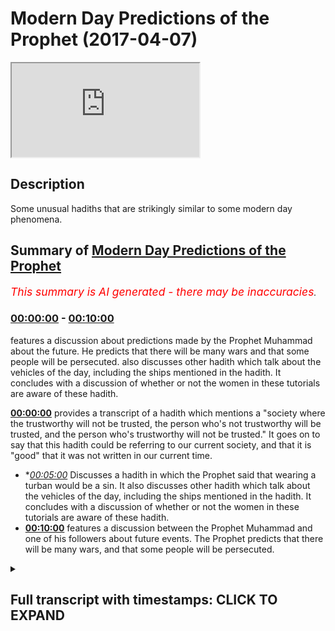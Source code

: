 # Modern Day Predictions of the Prophet (2017-04-07)

<iframe loading='lazy' src='https://www.youtube.com/embed/meza_N1vFCI'></iframe>

## Description

Some unusual hadiths that are strikingly similar to some modern day phenomena.

## Summary of [Modern Day Predictions of the Prophet](https://www.youtube.com/watch?v=meza_N1vFCI)


*<span style="color:red; font-size:125%">This summary is AI generated - there may be inaccuracies</span>. [](/)*

### [00:00:00](https://www.youtube.com/watch?v=meza_N1vFCI&t=0) - [00:10:00](https://www.youtube.com/watch?v=meza_N1vFCI&t=600)

 features a discussion about predictions made by the Prophet Muhammad about the future. He predicts that there will be many wars and that some people will be persecuted.  also discusses other hadith which talk about the vehicles of the day, including the ships mentioned in the hadith. It concludes with a discussion of whether or not the women in these tutorials are aware of these hadith.

**[00:00:00](https://www.youtube.com/watch?v=meza_N1vFCI&t=0)** provides a transcript of a hadith which mentions a "society where the trustworthy will not be trusted, the person who's not trustworthy will be trusted, and the person who's trustworthy will not be trusted." It goes on to say that this hadith could be referring to our current society, and that it is "good" that it was not written in our current time.
* **[00:05:00](https://www.youtube.com/watch?v=meza_N1vFCI&t=300)* Discusses a hadith in which the Prophet said that wearing a turban would be a sin. It also discusses other hadith which talk about the vehicles of the day, including the ships mentioned in the hadith. It concludes with a discussion of whether or not the women in these tutorials are aware of these hadith.
* **[00:10:00](https://www.youtube.com/watch?v=meza_N1vFCI&t=600)** features a discussion between the Prophet Muhammad and one of his followers about future events. The Prophet predicts that there will be many wars, and that some people will be persecuted.

<details><summary><h2>Full transcript with timestamps: CLICK TO EXPAND</h2></summary>

[0:00:01](https://youtu.be/meza_N1vFCI?t=1) palutena's she saw me also dirty what do  
[0:00:06](https://youtu.be/meza_N1vFCI?t=6) I eat would you me Authority the hadith  
[0:00:12](https://youtu.be/meza_N1vFCI?t=12) which we talked about living massage so  
[0:00:14](https://youtu.be/meza_N1vFCI?t=14) let's go through some of the key bits  
[0:00:15](https://youtu.be/meza_N1vFCI?t=15) it's a long hadith it's a very long  
[0:00:17](https://youtu.be/meza_N1vFCI?t=17) hadith where is it mentioned this hadith  
[0:00:19](https://youtu.be/meza_N1vFCI?t=19) or even or solid is mentioned in an MOA  
[0:00:23](https://youtu.be/meza_N1vFCI?t=23) gem al-kabir  
[0:00:24](https://youtu.be/meza_N1vFCI?t=24) of tabarani el mohammed kabir whatever  
[0:00:28](https://youtu.be/meza_N1vFCI?t=28) line and he mentions as I said this is a  
[0:00:33](https://youtu.be/meza_N1vFCI?t=33) hadith which is died for Senate is  
[0:00:35](https://youtu.be/meza_N1vFCI?t=35) actually got one chain in it which is  
[0:00:38](https://youtu.be/meza_N1vFCI?t=38) one person which makes it kind of weak  
[0:00:40](https://youtu.be/meza_N1vFCI?t=40) hadith  
[0:00:40](https://youtu.be/meza_N1vFCI?t=40) it's got weakness in it however the nos  
[0:00:43](https://youtu.be/meza_N1vFCI?t=43) of it is very powerful like and because  
[0:00:44](https://youtu.be/meza_N1vFCI?t=44) it's not a pedantic we said we can move  
[0:00:46](https://youtu.be/meza_N1vFCI?t=46) on with it so let's go through some of  
[0:00:47](https://youtu.be/meza_N1vFCI?t=47) the key elements it says in them in a  
[0:00:50](https://youtu.be/meza_N1vFCI?t=50) dilemma society why shall I even my  
[0:00:52](https://youtu.be/meza_N1vFCI?t=52) child came super mohammed salameh says  
[0:00:54](https://youtu.be/meza_N1vFCI?t=54) what are the signs and portents of our  
[0:00:55](https://youtu.be/meza_N1vFCI?t=55) so promised Allah says in them in our  
[0:00:57](https://youtu.be/meza_N1vFCI?t=57) lemma Satya Shabbat yeah and certainly  
[0:01:00](https://youtu.be/meza_N1vFCI?t=60) there's some of the signs and the  
[0:01:01](https://youtu.be/meza_N1vFCI?t=61) portents of the hour and yet kun and  
[0:01:03](https://youtu.be/meza_N1vFCI?t=63) what I do I even that the basic the  
[0:01:05](https://youtu.be/meza_N1vFCI?t=65) child will be very angry probably with  
[0:01:07](https://youtu.be/meza_N1vFCI?t=67) his parents we're cool Matata Python and  
[0:01:10](https://youtu.be/meza_N1vFCI?t=70) that the rain will be acidic  
[0:01:13](https://youtu.be/meza_N1vFCI?t=73) they'll be acidic rain why well tomorrow  
[0:01:17](https://youtu.be/meza_N1vFCI?t=77) terminal high anyway how well I mean  
[0:01:19](https://youtu.be/meza_N1vFCI?t=79) that basically the person who is  
[0:01:21](https://youtu.be/meza_N1vFCI?t=81) trustworthy will be sorry that the  
[0:01:25](https://youtu.be/meza_N1vFCI?t=85) person who's not trustworthy will be  
[0:01:26](https://youtu.be/meza_N1vFCI?t=86) trusted at the person who's trustworthy  
[0:01:27](https://youtu.be/meza_N1vFCI?t=87) will not be trusted the part of the  
[0:01:30](https://youtu.be/meza_N1vFCI?t=90) hadith which is particularly interesting  
[0:01:31](https://youtu.be/meza_N1vFCI?t=91) or two or three parts  
[0:01:32](https://youtu.be/meza_N1vFCI?t=92) he says when tawa at Bravo is that when  
[0:01:36](https://youtu.be/meza_N1vFCI?t=96) the place will communicate with the  
[0:01:37](https://youtu.be/meza_N1vFCI?t=97) judge now asked I'd the Taliban not more  
[0:01:40](https://youtu.be/meza_N1vFCI?t=100) than one island Ponder's this love this  
[0:01:43](https://youtu.be/meza_N1vFCI?t=103) question  
[0:01:43](https://youtu.be/meza_N1vFCI?t=103) no words always and taught us a lot pop  
[0:01:46](https://youtu.be/meza_N1vFCI?t=106) and some of them said we don't know just  
[0:01:48](https://youtu.be/meza_N1vFCI?t=108) just clearly deserves and all this means  
[0:01:50](https://youtu.be/meza_N1vFCI?t=110) if you could translate it you can  
[0:01:51](https://youtu.be/meza_N1vFCI?t=111) translate make the place will be  
[0:01:53](https://youtu.be/meza_N1vFCI?t=113) communicating with each other something  
[0:01:54](https://youtu.be/meza_N1vFCI?t=114) like this yeah so what is it talking  
[0:01:56](https://youtu.be/meza_N1vFCI?t=116) about one of the problems is when our  
[0:01:59](https://youtu.be/meza_N1vFCI?t=119) some of the autumn I did because they'll  
[0:02:01](https://youtu.be/meza_N1vFCI?t=121) rely on the classical deficit yeah so if  
[0:02:06](https://youtu.be/meza_N1vFCI?t=126) there's no that I have not come across  
[0:02:08](https://youtu.be/meza_N1vFCI?t=128) and if someone has then you can  
[0:02:09](https://youtu.be/meza_N1vFCI?t=129) enlighten me but I have not come across  
[0:02:10](https://youtu.be/meza_N1vFCI?t=130) one deficit  
[0:02:12](https://youtu.be/meza_N1vFCI?t=132) this hadith no one I've not come across  
[0:02:13](https://youtu.be/meza_N1vFCI?t=133) one and I've looked around and I  
[0:02:17](https://youtu.be/meza_N1vFCI?t=137) basically are summoned Oliver in  
[0:02:18](https://youtu.be/meza_N1vFCI?t=138) different countries and they all come to  
[0:02:21](https://youtu.be/meza_N1vFCI?t=141) the conclusion so either say it could  
[0:02:22](https://youtu.be/meza_N1vFCI?t=142) mean it could mean the place it could  
[0:02:24](https://youtu.be/meza_N1vFCI?t=144) mean it could mean the dishes it could  
[0:02:25](https://youtu.be/meza_N1vFCI?t=145) mean a lot that's the furthest you get  
[0:02:27](https://youtu.be/meza_N1vFCI?t=147) because they're very worried to say  
[0:02:29](https://youtu.be/meza_N1vFCI?t=149) something of the Prophet that he didn't  
[0:02:31](https://youtu.be/meza_N1vFCI?t=151) say himself or that they'll have  
[0:02:32](https://youtu.be/meza_N1vFCI?t=152) Sullivan which that I have made  
[0:02:33](https://youtu.be/meza_N1vFCI?t=153) basically someone that came before them  
[0:02:34](https://youtu.be/meza_N1vFCI?t=154) to say the same thing so it's a good  
[0:02:37](https://youtu.be/meza_N1vFCI?t=157) Mandir  
[0:02:37](https://youtu.be/meza_N1vFCI?t=157) but it's very interesting for geology at  
[0:02:41](https://youtu.be/meza_N1vFCI?t=161) the end of the idea this is where your  
[0:02:44](https://youtu.be/meza_N1vFCI?t=164) Raja Babu Raja Lee with multiple Model T  
[0:02:46](https://youtu.be/meza_N1vFCI?t=166) the men will be satisfied with men and  
[0:02:48](https://youtu.be/meza_N1vFCI?t=168) women will be satisfied - in other words  
[0:02:50](https://youtu.be/meza_N1vFCI?t=170) homosexuality an and it also mentions  
[0:02:53](https://youtu.be/meza_N1vFCI?t=173) interestingly enough hadith which has  
[0:02:55](https://youtu.be/meza_N1vFCI?t=175) got some dolphin a some weakness you  
[0:02:56](https://youtu.be/meza_N1vFCI?t=176) know it mentioned that the people will  
[0:02:59](https://youtu.be/meza_N1vFCI?t=179) be marrying and then again the wood so a  
[0:03:02](https://youtu.be/meza_N1vFCI?t=182) man will be married his wife here method  
[0:03:04](https://youtu.be/meza_N1vFCI?t=184) he'll get divorced to her yeah but then  
[0:03:07](https://youtu.be/meza_N1vFCI?t=187) he'll continue living with her so the  
[0:03:09](https://youtu.be/meza_N1vFCI?t=189) horse will be seen as and then they'll  
[0:03:10](https://youtu.be/meza_N1vFCI?t=190) have kids and even Mozart was very  
[0:03:13](https://youtu.be/meza_N1vFCI?t=193) shocked to hear this and you get a so  
[0:03:15](https://youtu.be/meza_N1vFCI?t=195) this is another one now this is the one  
[0:03:20](https://youtu.be/meza_N1vFCI?t=200) hadith which relates to our current  
[0:03:21](https://youtu.be/meza_N1vFCI?t=201) present moment so if anyone says okay  
[0:03:24](https://youtu.be/meza_N1vFCI?t=204) this is a hadith in this and that you  
[0:03:26](https://youtu.be/meza_N1vFCI?t=206) know could have been written couldn't  
[0:03:28](https://youtu.be/meza_N1vFCI?t=208) have been written in the 21st century I  
[0:03:29](https://youtu.be/meza_N1vFCI?t=209) mean this would be ridiculous kinda or  
[0:03:31](https://youtu.be/meza_N1vFCI?t=211) 20th century or 90 it couldn't be you  
[0:03:32](https://youtu.be/meza_N1vFCI?t=212) know well so it would be the 20th oh it  
[0:03:34](https://youtu.be/meza_N1vFCI?t=214) was good right honey come on  
[0:03:35](https://youtu.be/meza_N1vFCI?t=215)  it's good that would be a  
[0:03:37](https://youtu.be/meza_N1vFCI?t=217) ridiculous claim I mean it would be  
[0:03:39](https://youtu.be/meza_N1vFCI?t=219) ridiculous enough claiming the other  
[0:03:41](https://youtu.be/meza_N1vFCI?t=221) Hadees because a lot of it was far after  
[0:03:43](https://youtu.be/meza_N1vFCI?t=223) the time of the Prophet anyways but now  
[0:03:44](https://youtu.be/meza_N1vFCI?t=224) we're going with delving into a more  
[0:03:47](https://youtu.be/meza_N1vFCI?t=227) than ridiculous claim I'll give you  
[0:03:48](https://youtu.be/meza_N1vFCI?t=228) another one where some of the Oliver  
[0:03:51](https://youtu.be/meza_N1vFCI?t=231) have said that this is talking about  
[0:03:52](https://youtu.be/meza_N1vFCI?t=232) something of today one other was called  
[0:03:54](https://youtu.be/meza_N1vFCI?t=234) one atom called ll Ben he says that this  
[0:03:56](https://youtu.be/meza_N1vFCI?t=236) is mentioning something today and he  
[0:03:57](https://youtu.be/meza_N1vFCI?t=237) says this hadith which is mentioned I  
[0:04:00](https://youtu.be/meza_N1vFCI?t=240) think in an array by abnormal if normal  
[0:04:04](https://youtu.be/meza_N1vFCI?t=244) is narrated and this actually hadith  
[0:04:07](https://youtu.be/meza_N1vFCI?t=247) this two of those Hadees there's more  
[0:04:08](https://youtu.be/meza_N1vFCI?t=248) than one one of them was narrated I  
[0:04:11](https://youtu.be/meza_N1vFCI?t=251) think inside my been his FISA hey hey in  
[0:04:15](https://youtu.be/meza_N1vFCI?t=255) his size book and I think another  
[0:04:17](https://youtu.be/meza_N1vFCI?t=257) alternative version is mentioned in I  
[0:04:19](https://youtu.be/meza_N1vFCI?t=259) saw a Muslim itself here so is this  
[0:04:21](https://youtu.be/meza_N1vFCI?t=261) society  
[0:04:24](https://youtu.be/meza_N1vFCI?t=264) basically the hadith says he says that  
[0:04:28](https://youtu.be/meza_N1vFCI?t=268) bouncer Sam said to come fear fear fear  
[0:04:31](https://youtu.be/meza_N1vFCI?t=271) he almighty in the end parts of my own  
[0:04:34](https://youtu.be/meza_N1vFCI?t=274) mind other words the end of times there  
[0:04:37](https://youtu.be/meza_N1vFCI?t=277) will be people your carbona Sarge's  
[0:04:40](https://youtu.be/meza_N1vFCI?t=280) little people will be you know writing  
[0:04:43](https://youtu.be/meza_N1vFCI?t=283) this such thing  
[0:04:44](https://youtu.be/meza_N1vFCI?t=284) what's the such so the professor's cash  
[0:04:48](https://youtu.be/meza_N1vFCI?t=288) back and the hell is going to look like  
[0:04:50](https://youtu.be/meza_N1vFCI?t=290) the heroines they had so if you look at  
[0:04:53](https://youtu.be/meza_N1vFCI?t=293) the classical dictionaries of what these  
[0:04:54](https://youtu.be/meza_N1vFCI?t=294) things actually mean is talking about  
[0:04:56](https://youtu.be/meza_N1vFCI?t=296) the classical or dictionaries not  
[0:04:58](https://youtu.be/meza_N1vFCI?t=298) today's dictionaries like listen Arab  
[0:05:00](https://youtu.be/meza_N1vFCI?t=300) and this kind of things if you collect  
[0:05:01](https://youtu.be/meza_N1vFCI?t=301) all of the old dictionaries and you make  
[0:05:03](https://youtu.be/meza_N1vFCI?t=303) a researcher back which I did to be  
[0:05:04](https://youtu.be/meza_N1vFCI?t=304) honest I want to find out what it was  
[0:05:06](https://youtu.be/meza_N1vFCI?t=306) talking about it's talking about a thing  
[0:05:10](https://youtu.be/meza_N1vFCI?t=310) which basically looks like a ship and  
[0:05:14](https://youtu.be/meza_N1vFCI?t=314) some of the commentators say it looks  
[0:05:16](https://youtu.be/meza_N1vFCI?t=316) like the ship of the ad gem of the  
[0:05:18](https://youtu.be/meza_N1vFCI?t=318) non-arabs so another ships are the herbs  
[0:05:20](https://youtu.be/meza_N1vFCI?t=320) created the ships are their own herbs  
[0:05:21](https://youtu.be/meza_N1vFCI?t=321) creative it's basically enclosed inside  
[0:05:24](https://youtu.be/meza_N1vFCI?t=324) the very this has got chilled which is  
[0:05:26](https://youtu.be/meza_N1vFCI?t=326) leather yeah so it's got leather  
[0:05:28](https://youtu.be/meza_N1vFCI?t=328) interiors the exteriors are fortified  
[0:05:31](https://youtu.be/meza_N1vFCI?t=331) from each angle we're not talking about  
[0:05:33](https://youtu.be/meza_N1vFCI?t=333) a horse and carriage here because  
[0:05:34](https://youtu.be/meza_N1vFCI?t=334) something else asked somebody in  
[0:05:36](https://youtu.be/meza_N1vFCI?t=336) speakers corner she's a horse and  
[0:05:37](https://youtu.be/meza_N1vFCI?t=337) carriage house and car doesn't look like  
[0:05:38](https://youtu.be/meza_N1vFCI?t=338) a ship my friend you know it doesn't it  
[0:05:42](https://youtu.be/meza_N1vFCI?t=342) really doesn't so but then it continues  
[0:05:46](https://youtu.be/meza_N1vFCI?t=346) and it says that they're going to be  
[0:05:47](https://youtu.be/meza_N1vFCI?t=347) riding this and then they're going to be  
[0:05:49](https://youtu.be/meza_N1vFCI?t=349) a liable message they're going to be  
[0:05:52](https://youtu.be/meza_N1vFCI?t=352) running it until the Masjid those look  
[0:05:55](https://youtu.be/meza_N1vFCI?t=355) at the imagery that's created is the  
[0:05:57](https://youtu.be/meza_N1vFCI?t=357) imagery that's created that these  
[0:05:58](https://youtu.be/meza_N1vFCI?t=358) vehicles which Albania so I've got some  
[0:06:02](https://youtu.be/meza_N1vFCI?t=362) person who say he has said that this is  
[0:06:04](https://youtu.be/meza_N1vFCI?t=364) these are say a lot these are the cars  
[0:06:06](https://youtu.be/meza_N1vFCI?t=366) of today he said this they said although  
[0:06:10](https://youtu.be/meza_N1vFCI?t=370) I'll obviously gonna sell our land  
[0:06:11](https://youtu.be/meza_N1vFCI?t=371) because he was like nothing we can say  
[0:06:12](https://youtu.be/meza_N1vFCI?t=372) hundred percent but this is seems  
[0:06:14](https://youtu.be/meza_N1vFCI?t=374) completely in correlation yeah these  
[0:06:17](https://youtu.be/meza_N1vFCI?t=377) things which are basically like smoke  
[0:06:19](https://youtu.be/meza_N1vFCI?t=379) because if you think about from when I  
[0:06:20](https://youtu.be/meza_N1vFCI?t=380) was thinking about this yeah nouns are  
[0:06:23](https://youtu.be/meza_N1vFCI?t=383) things that you can you can identify  
[0:06:24](https://youtu.be/meza_N1vFCI?t=384) this a proper noun this is a common noun  
[0:06:26](https://youtu.be/meza_N1vFCI?t=386) distant you know an abstract now yeah  
[0:06:28](https://youtu.be/meza_N1vFCI?t=388) you've got you know you know you can you  
[0:06:30](https://youtu.be/meza_N1vFCI?t=390) can bunch nouns into proper concrete  
[0:06:33](https://youtu.be/meza_N1vFCI?t=393) abstract abstract like a lot of emotions  
[0:06:35](https://youtu.be/meza_N1vFCI?t=395) in that concrete like things  
[0:06:37](https://youtu.be/meza_N1vFCI?t=397) things that at the time there was no  
[0:06:39](https://youtu.be/meza_N1vFCI?t=399) cost so how is he going to explain cars  
[0:06:40](https://youtu.be/meza_N1vFCI?t=400) if you think about it yeah so he used  
[0:06:43](https://youtu.be/meza_N1vFCI?t=403) words or he used the things that were  
[0:06:46](https://youtu.be/meza_N1vFCI?t=406) available to him at his time and the  
[0:06:48](https://youtu.be/meza_N1vFCI?t=408) closest thing that he could use Sol  
[0:06:51](https://youtu.be/meza_N1vFCI?t=411) ilaria Salam to mention what we're going  
[0:06:54](https://youtu.be/meza_N1vFCI?t=414) to be riding on today's world  
[0:06:55](https://youtu.be/meza_N1vFCI?t=415) he used basically these ships which were  
[0:06:58](https://youtu.be/meza_N1vFCI?t=418) if you look at the old Roman ships go  
[0:06:59](https://youtu.be/meza_N1vFCI?t=419) onto Google I look at the old Roman  
[0:07:01](https://youtu.be/meza_N1vFCI?t=421) ships how they look it's probably the  
[0:07:02](https://youtu.be/meza_N1vFCI?t=422) best bet for if you're going to say that  
[0:07:05](https://youtu.be/meza_N1vFCI?t=425) something looks like a car hundred  
[0:07:06](https://youtu.be/meza_N1vFCI?t=426) percent in fact some of them have wheels  
[0:07:07](https://youtu.be/meza_N1vFCI?t=427) some of them have wheels is it they have  
[0:07:10](https://youtu.be/meza_N1vFCI?t=430) their wheels in the baba is the best bet  
[0:07:12](https://youtu.be/meza_N1vFCI?t=432) so he says that it's going to be like  
[0:07:15](https://youtu.be/meza_N1vFCI?t=435) these things which have wheels i sorry  
[0:07:16](https://youtu.be/meza_N1vFCI?t=436) this is gonna look like ships is going  
[0:07:18](https://youtu.be/meza_N1vFCI?t=438) to have jilt from inside of it's going  
[0:07:20](https://youtu.be/meza_N1vFCI?t=440) to have this kind of leather interiors  
[0:07:21](https://youtu.be/meza_N1vFCI?t=441) mm-hmm and you're going to be riding  
[0:07:25](https://youtu.be/meza_N1vFCI?t=445) around listen to this al interesting  
[0:07:26](https://youtu.be/meza_N1vFCI?t=446) well I is interesting here he says  
[0:07:28](https://youtu.be/meza_N1vFCI?t=448) you're going to be riding around and  
[0:07:29](https://youtu.be/meza_N1vFCI?t=449) you're going to come out who's going to  
[0:07:32](https://youtu.be/meza_N1vFCI?t=452) come out of this cause some women some  
[0:07:37](https://youtu.be/meza_N1vFCI?t=457) women are gonna come out the vehicles  
[0:07:39](https://youtu.be/meza_N1vFCI?t=459) and they're going to be out yet yes yes  
[0:07:44](https://youtu.be/meza_N1vFCI?t=464) and this hadith cassia is inside Muslim  
[0:07:45](https://youtu.be/meza_N1vFCI?t=465) as well I the earth case yet which means  
[0:07:51](https://youtu.be/meza_N1vFCI?t=471) they dressed on naked at the same time  
[0:07:52](https://youtu.be/meza_N1vFCI?t=472) meaning they were in very tight clothes  
[0:07:53](https://youtu.be/meza_N1vFCI?t=473) by the way these are Muslim women yes  
[0:07:56](https://youtu.be/meza_N1vFCI?t=476) how do we know that because that is  
[0:07:58](https://youtu.be/meza_N1vFCI?t=478) continues that they're going to have  
[0:07:59](https://youtu.be/meza_N1vFCI?t=479) kind of a job which going to be cash but  
[0:08:01](https://youtu.be/meza_N1vFCI?t=481) it's going to look like come the camels  
[0:08:04](https://youtu.be/meza_N1vFCI?t=484) thing that you know this kind of camels  
[0:08:06](https://youtu.be/meza_N1vFCI?t=486) I have this thing like this now this I  
[0:08:09](https://youtu.be/meza_N1vFCI?t=489) suppose I'll never live never seen it  
[0:08:11](https://youtu.be/meza_N1vFCI?t=491) just as a side note any but never seen  
[0:08:12](https://youtu.be/meza_N1vFCI?t=492) this head job tutorials I've never seen  
[0:08:14](https://youtu.be/meza_N1vFCI?t=494) my name is Mohammed hi Jabbar yeah so  
[0:08:17](https://youtu.be/meza_N1vFCI?t=497) sometimes in the recommended I see it  
[0:08:18](https://youtu.be/meza_N1vFCI?t=498) like because my name is how I see my  
[0:08:20](https://youtu.be/meza_N1vFCI?t=500) videos in that a job should Saudis and I  
[0:08:22](https://youtu.be/meza_N1vFCI?t=502) was just wondering Danny I always  
[0:08:23](https://youtu.be/meza_N1vFCI?t=503) wondered do they did actually think up  
[0:08:25](https://youtu.be/meza_N1vFCI?t=505) the high Jabba put on or something good  
[0:08:27](https://youtu.be/meza_N1vFCI?t=507) I mean is that what they do okay Lana  
[0:08:30](https://youtu.be/meza_N1vFCI?t=510) I'm not going to any I don't know what  
[0:08:32](https://youtu.be/meza_N1vFCI?t=512) they're doing but I realized stuff for  
[0:08:36](https://youtu.be/meza_N1vFCI?t=516) Allah and this is not to take any any to  
[0:08:39](https://youtu.be/meza_N1vFCI?t=519) take the mick of any particular  
[0:08:42](https://youtu.be/meza_N1vFCI?t=522) community but they basically doing  
[0:08:45](https://youtu.be/meza_N1vFCI?t=525) turban is not like sick sick boys you  
[0:08:47](https://youtu.be/meza_N1vFCI?t=527) know the secret so the girls I have to  
[0:08:49](https://youtu.be/meza_N1vFCI?t=529) turban  
[0:08:49](https://youtu.be/meza_N1vFCI?t=529) like a Sikh man and I just never  
[0:08:52](https://youtu.be/meza_N1vFCI?t=532) expected one this is basically what's  
[0:08:54](https://youtu.be/meza_N1vFCI?t=534) being described can you imagine this  
[0:08:57](https://youtu.be/meza_N1vFCI?t=537) turban thing that these guys are doing  
[0:08:58](https://youtu.be/meza_N1vFCI?t=538) I'm guessing they probably got it from  
[0:08:59](https://youtu.be/meza_N1vFCI?t=539) the hijab tutorial things yeah so the  
[0:09:02](https://youtu.be/meza_N1vFCI?t=542) question is why they're doing that  
[0:09:03](https://youtu.be/meza_N1vFCI?t=543) because you know the process of her I  
[0:09:05](https://youtu.be/meza_N1vFCI?t=545) wonder he says that they're metal  
[0:09:07](https://youtu.be/meza_N1vFCI?t=547) netting that they are cursed women you  
[0:09:10](https://youtu.be/meza_N1vFCI?t=550) know and then another another hadith it  
[0:09:12](https://youtu.be/meza_N1vFCI?t=552) says sin fan our homeland our home at  
[0:09:17](https://youtu.be/meza_N1vFCI?t=557) this isn't how a Muslim he said there's  
[0:09:19](https://youtu.be/meza_N1vFCI?t=559) two people to add two cups of people  
[0:09:20](https://youtu.be/meza_N1vFCI?t=560) that I've never seen and that they both  
[0:09:23](https://youtu.be/meza_N1vFCI?t=563) go to the Hellfire and obviously we know  
[0:09:25](https://youtu.be/meza_N1vFCI?t=565) Allison o-jama when Allah and the  
[0:09:27](https://youtu.be/meza_N1vFCI?t=567) messenger threatened with the Hellfire  
[0:09:28](https://youtu.be/meza_N1vFCI?t=568) Allah can still forgive this yeah but  
[0:09:30](https://youtu.be/meza_N1vFCI?t=570) we're saying when the Hellfire is being  
[0:09:34](https://youtu.be/meza_N1vFCI?t=574) said it's a major sin becomes a major  
[0:09:35](https://youtu.be/meza_N1vFCI?t=575) sin so wearing a turban by extension  
[0:09:37](https://youtu.be/meza_N1vFCI?t=577) according to the hymen is it that would  
[0:09:40](https://youtu.be/meza_N1vFCI?t=580) over and stuff like ban his book he said  
[0:09:41](https://youtu.be/meza_N1vFCI?t=581) that one opinion is that if Allah and  
[0:09:43](https://youtu.be/meza_N1vFCI?t=583) the messenger threatened with with fire  
[0:09:45](https://youtu.be/meza_N1vFCI?t=585) or the Hellfire this is a major sin so  
[0:09:47](https://youtu.be/meza_N1vFCI?t=587) I'm just wondering like I haven't seen  
[0:09:49](https://youtu.be/meza_N1vFCI?t=589) any I don't know any judge anybody but  
[0:09:51](https://youtu.be/meza_N1vFCI?t=591) this woman who do the hedge up tutorials  
[0:09:53](https://youtu.be/meza_N1vFCI?t=593) and these things do they not know this  
[0:09:54](https://youtu.be/meza_N1vFCI?t=594) hadith maybe they don't  
[0:09:55](https://youtu.be/meza_N1vFCI?t=595) a lotta maybe they think is okay well  
[0:09:57](https://youtu.be/meza_N1vFCI?t=597) like I'm going to presume the best  
[0:09:58](https://youtu.be/meza_N1vFCI?t=598) because I don't know what they're doing  
[0:10:00](https://youtu.be/meza_N1vFCI?t=600) in that channel but you know it's tough  
[0:10:03](https://youtu.be/meza_N1vFCI?t=603) a lot sometimes I'll see like a  
[0:10:04](https://youtu.be/meza_N1vFCI?t=604) thumbnail of you know they did an e a  
[0:10:07](https://youtu.be/meza_N1vFCI?t=607) lot of time anyways I'm another point  
[0:10:11](https://youtu.be/meza_N1vFCI?t=611) here  
</details>